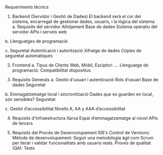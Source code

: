 Requeriments tècnics
1. Backend (Servidor i Gestió de Dades)
El backend serà el cor del sistema, encarregat de gestionar dades, usuaris, i la lògica del sistema.
a. Requisits del servidor
Allotjament
Base de dades
Sistema operatiu del servidor
APIs i serveis web

b. Llenguatges de programació

c. Seguretat
Autenticació i autorització
Xifratge de dades
Còpies de seguretat automàtiques


2. Frontend
a. Tipus de Clients
Web, Mòbil, Esciptori ….
Llenguatge de programació:
Compatibilitat dispositius


3. Requisits Generals
a. Gestió d'usuari i autenticació
Rols d’usuari
Base de dades
Seguretat

b. Emmagatzematge local i sincronització
Dades que es guarden en local, són sensibles?
Seguretat

c. Gestió d’accessibilitat
Nivells A, AA y AAA d’accessibilitat


4. Requisits d'Infraestructura
Xarxa
Espai d’emmagatzematge al núvol
APIs de tercers


5. Requisits del Procés de Desenvolupament
IDE’s
Control de Versions:
Mètode de desenvolupament: Seguir una metodologia àgil com Scrum per iterar i validar funcionalitats amb usuaris reals.
Proves de qualitat (QA): Tests

